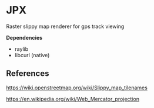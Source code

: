 # JPX

Raster slippy map renderer for gps track viewing

**Dependencies**
- raylib
- libcurl (native)

## References
https://wiki.openstreetmap.org/wiki/Slippy_map_tilenames 

https://en.wikipedia.org/wiki/Web_Mercator_projection
